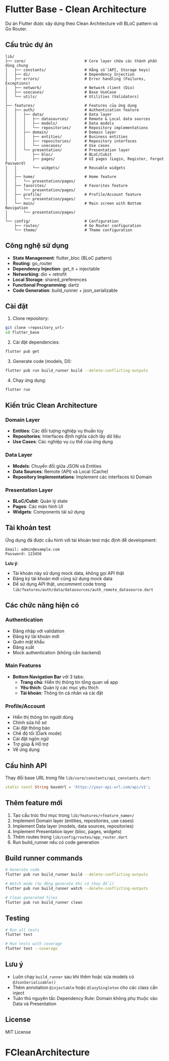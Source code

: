 # Flutter Base - Clean Architecture

Dự án Flutter được xây dựng theo Clean Architecture với BLoC pattern và Go Router.

## Cấu trúc dự án

```
lib/
├── core/                          # Core layer chứa các thành phần dùng chung
│   ├── constants/                 # Hằng số (API, Storage keys)
│   ├── di/                        # Dependency Injection
│   ├── errors/                    # Error handling (Failures, Exceptions)
│   ├── network/                   # Network client (Dio)
│   ├── usecases/                  # Base UseCase
│   └── utils/                     # Utilities (Validators)
│
├── features/                      # Features của ứng dụng
│   ├── auth/                      # Authentication feature
│   │   ├── data/                  # Data layer
│   │   │   ├── datasources/       # Remote & Local data sources
│   │   │   ├── models/            # Data models
│   │   │   └── repositories/      # Repository implementations
│   │   ├── domain/                # Domain layer
│   │   │   ├── entities/          # Business entities
│   │   │   ├── repositories/      # Repository interfaces
│   │   │   └── usecases/          # Use cases
│   │   └── presentation/          # Presentation layer
│   │       ├── bloc/              # BLoC/Cubit
│   │       ├── pages/             # UI pages (Login, Register, Forgot Password)
│   │       └── widgets/           # Reusable widgets
│   │
│   ├── home/                      # Home feature
│   │   └── presentation/pages/
│   ├── favorites/                 # Favorites feature
│   │   └── presentation/pages/
│   ├── profile/                   # Profile/Account feature
│   │   └── presentation/pages/
│   └── main/                      # Main screen with Bottom Navigation
│       └── presentation/pages/
│
└── config/                        # Configuration
    ├── routes/                    # Go Router configuration
    └── theme/                     # Theme configuration
```

## Công nghệ sử dụng

- **State Management**: flutter_bloc (BLoC pattern)
- **Routing**: go_router
- **Dependency Injection**: get_it + injectable
- **Networking**: dio + retrofit
- **Local Storage**: shared_preferences
- **Functional Programming**: dartz
- **Code Generation**: build_runner + json_serializable

## Cài đặt

1. Clone repository:
```bash
git clone <repository_url>
cd flutter_base
```

2. Cài đặt dependencies:
```bash
flutter pub get
```

3. Generate code (models, DI):
```bash
flutter pub run build_runner build --delete-conflicting-outputs
```

4. Chạy ứng dụng:
```bash
flutter run
```

## Kiến trúc Clean Architecture

### Domain Layer
- **Entities**: Các đối tượng nghiệp vụ thuần túy
- **Repositories**: Interfaces định nghĩa cách lấy dữ liệu
- **Use Cases**: Các nghiệp vụ cụ thể của ứng dụng

### Data Layer
- **Models**: Chuyển đổi giữa JSON và Entities
- **Data Sources**: Remote (API) và Local (Cache)
- **Repository Implementations**: Implement các interfaces từ Domain

### Presentation Layer
- **BLoC/Cubit**: Quản lý state
- **Pages**: Các màn hình UI
- **Widgets**: Components tái sử dụng

## Tài khoản test

Ứng dụng đã được cấu hình với tài khoản test mặc định để development:

```
Email: admin@example.com
Password: 123456
```

**Lưu ý**:
- Tài khoản này sử dụng mock data, không gọi API thật
- Đăng ký tài khoản mới cũng sử dụng mock data
- Để sử dụng API thật, uncomment code trong `lib/features/auth/data/datasources/auth_remote_datasource.dart`

## Các chức năng hiện có

### Authentication
- Đăng nhập với validation
- Đăng ký tài khoản mới
- Quên mật khẩu
- Đăng xuất
- Mock authentication (không cần backend)

### Main Features
- **Bottom Navigation Bar** với 3 tabs:
  - **Trang chủ**: Hiển thị thông tin tổng quan về app
  - **Yêu thích**: Quản lý các mục yêu thích
  - **Tài khoản**: Thông tin cá nhân và cài đặt

### Profile/Account
- Hiển thị thông tin người dùng
- Chỉnh sửa hồ sơ
- Cài đặt thông báo
- Chế độ tối (Dark mode)
- Cài đặt ngôn ngữ
- Trợ giúp & Hỗ trợ
- Về ứng dụng

## Cấu hình API

Thay đổi base URL trong file `lib/core/constants/api_constants.dart`:

```dart
static const String baseUrl = 'https://your-api-url.com/api/v1';
```

## Thêm feature mới

1. Tạo cấu trúc thư mục trong `lib/features/<feature_name>/`
2. Implement Domain layer (entities, repositories, use cases)
3. Implement Data layer (models, data sources, repositories)
4. Implement Presentation layer (bloc, pages, widgets)
5. Thêm routes trong `lib/config/routes/app_router.dart`
6. Run build_runner nếu có code generation

## Build runner commands

```bash
# Generate code
flutter pub run build_runner build --delete-conflicting-outputs

# Watch mode (tự động generate khi có thay đổi)
flutter pub run build_runner watch --delete-conflicting-outputs

# Clean generated files
flutter pub run build_runner clean
```

## Testing

```bash
# Run all tests
flutter test

# Run tests with coverage
flutter test --coverage
```

## Lưu ý

- Luôn chạy `build_runner` sau khi thêm hoặc sửa models có `@JsonSerializable()`
- Thêm annotation `@injectable` hoặc `@lazySingleton` cho các class cần inject
- Tuân thủ nguyên tắc Dependency Rule: Domain không phụ thuộc vào Data và Presentation

## License

MIT License
# FCleanArchitecture
